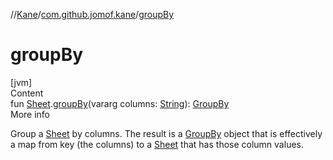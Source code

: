 //[Kane](../index.md)/[com.github.jomof.kane](index.md)/[groupBy](group-by.md)



# groupBy  
[jvm]  
Content  
fun [Sheet](../com.github.jomof.kane.impl.sheet/-sheet/index.md).[groupBy](group-by.md)(vararg columns: [String](https://kotlinlang.org/api/latest/jvm/stdlib/kotlin/-string/index.html)): [GroupBy](../com.github.jomof.kane.impl.sheet/-group-by/index.md)  
More info  


Group a [Sheet](../com.github.jomof.kane.impl.sheet/-sheet/index.md) by columns. The result is a [GroupBy](../com.github.jomof.kane.impl.sheet/-group-by/index.md) object that is effectively a map from key (the columns) to a [Sheet](../com.github.jomof.kane.impl.sheet/-sheet/index.md) that has those column values.

  



